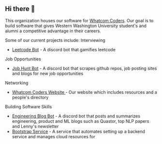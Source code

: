 ## Hi there 👋

This organization houses our software for [Whatcom Coders](https://www.whatcomcoders.com/). Our goal is to build software that gives Western Washington University student's and alumni a competitive advantage in their careers. 

Some of our current projects include:
Interviewing
* [Leetcode Bot](https://github.com/WhatcomCodersDev/leetcode_bot) - A discord bot that gamifies leetcode

Job Opportunities
* [Job Hunt Bot](https://github.com/WhatcomCodersDev/jobHuntBot) - A discord bot that scrapes github repos, job posting sites and blogs for new job opportunities

Networking 
* [Whatcom Coders Website ](https://github.com/WhatcomCodersDev/whatcomcoders_alumnidirectory) - Our website which includes resources and a people's directory

Building Software Skills
* [Engineering Blog Bot](https://github.com/WhatcomCodersDev/engineeringBlogBot) - A discord bot that posts and summarizes engineering, product and ML blogs such as Quastor, top NLP papers and Lenny's newsletter
* [Bootstrap Service](https://github.com/WhatcomCodersDev/bootstrap_service) - A service that automates setting up a backend service and manages cloud resources for
